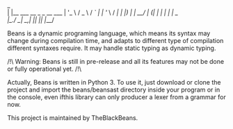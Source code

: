   _                                  
 | |__     ___    __ _   _ __    ___ 
 | '_ \   / _ \  / _` | | '_ \  / __|
 | |_) | |  __/ | (_| | | | | | \__ \
 |_.__/   \___|  \__,_| |_| |_| |___/
                                     

Beans is a dynamic programing language, which means its syntax may change during compilation time,
and adapts to different type of compilation different syntaxes require. It may handle static typing as dynamic typing.

/!\ Warning: Beans is still in pre-release and all its features may not be done or fully operational yet. /!\

Actually, Beans is written in Python 3. To use it, just download or clone the project and import the beans/beansast directory
inside your program or in the console, even ifthis library can only producer a lexer from a grammar for now.

This project is maintained by TheBlackBeans.
